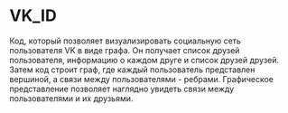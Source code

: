 # VK_ID
Код, который позволяет визуализировать социальную сеть пользователя VK в виде графа. Он получает список друзей пользователя, информацию о каждом друге и список друзей друзей. Затем код строит граф, где каждый пользователь представлен вершиной, а связи между пользователями - ребрами. Графическое представление позволяет наглядно увидеть связи между пользователями и их друзьями.
